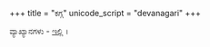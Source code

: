 +++
title = "ಕಗ್ಗ"
unicode_script = "devanagari"
+++

ವ್ಯಾಖ್ಯಾನಗಳು - [ಇಲ್ಲಿ](https://kannadadeevige-literature.blogspot.com/2013/12/26-50.html) ।